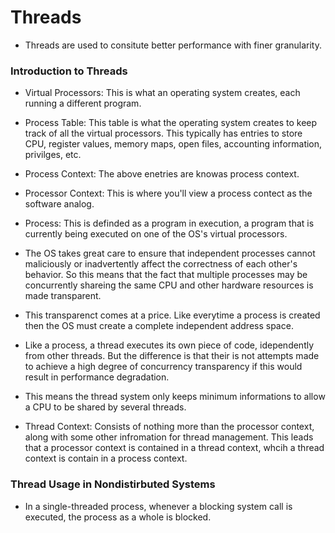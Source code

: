 # Threads

* Threads are used to consitute better performance with finer granularity. 

### Introduction to Threads

* Virtual Processors: This is what an operating system creates, each running a different program. 

* Process Table: This table is what the operating system creates to keep track of all the virtual processors. This typically has entries to store CPU, register values, memory maps, open files, accounting information, privilges, etc. 

* Process Context: The above enetries are knowas process context.

* Processor Context: This is where you'll view a process contect as the software analog. 

* Process: This is definded as a program in execution, a program that is currently being executed on one of the OS's virtual processors. 

* The OS takes great care to ensure that independent processes cannot maliciously or inadvertently affect the correctness of each other's behavior. So this means that the fact that multiple processes may be concurrently shareing the same CPU and other hardware resources is made transparent. 

* This transparenct comes at a price. Like everytime a process is created then the OS must create a complete independent address space. 

* Like a process, a thread executes its own piece of code, idependently from other threads. But the difference is that their is not attempts made to achieve a high degree of concurrency transparency if this would result in performance degradation. 

* This means the thread system only keeps minimum informations to allow a CPU to be shared by several threads. 

* Thread Context: Consists of nothing more than the processor context, along with some other infromation for thread management. This leads that a processor context is contained in a thread context, whcih a thread context is contain in a process context. 

### Thread Usage in Nondistirbuted Systems

* In a single-threaded process, whenever a blocking system call is executed, the process as a whole is blocked. 


